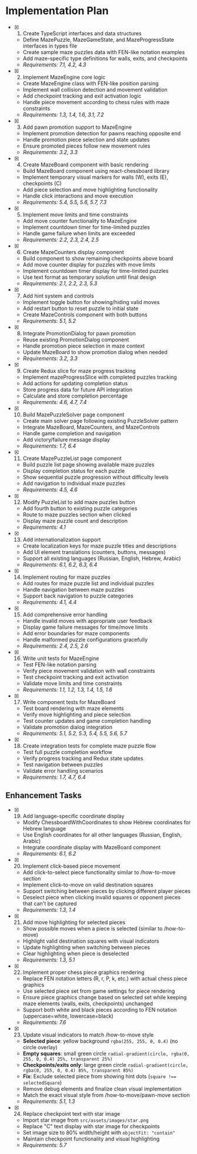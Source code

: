 # Implementation Plan

- [x] 1. Create TypeScript interfaces and data structures

  - Define MazePuzzle, MazeGameState, and MazeProgressState interfaces in types file
  - Create sample maze puzzles data with FEN-like notation examples
  - Add maze-specific type definitions for walls, exits, and checkpoints
  - _Requirements: 7.1, 4.2, 4.3_

- [x] 2. Implement MazeEngine core logic

  - Create MazeEngine class with FEN-like position parsing
  - Implement wall collision detection and movement validation
  - Add checkpoint tracking and exit activation logic
  - Handle piece movement according to chess rules with maze constraints
  - _Requirements: 1.3, 1.4, 1.6, 3.1, 7.2_

- [x] 3. Add pawn promotion support to MazeEngine

  - Implement promotion detection for pawns reaching opposite end
  - Handle promotion piece selection and state updates
  - Ensure promoted pieces follow new movement rules
  - _Requirements: 3.2, 3.3_

- [x] 4. Create MazeBoard component with basic rendering

  - Build MazeBoard component using react-chessboard library
  - Implement temporary visual markers for walls (W), exits (E), checkpoints (C)
  - Add piece selection and move highlighting functionality
  - Handle click interactions and move execution
  - _Requirements: 5.4, 5.5, 5.6, 5.7, 7.3_

- [x] 5. Implement move limits and time constraints

  - Add move counter functionality to MazeEngine
  - Implement countdown timer for time-limited puzzles
  - Handle game failure when limits are exceeded
  - _Requirements: 2.2, 2.3, 2.4, 2.5_

- [x] 6. Create MazeCounters display component

  - Build component to show remaining checkpoints above board
  - Add move counter display for puzzles with move limits
  - Implement countdown timer display for time-limited puzzles
  - Use text format as temporary solution until final design
  - _Requirements: 2.1, 2.2, 2.3, 5.3_

- [x] 7. Add hint system and controls

  - Implement toggle button for showing/hiding valid moves
  - Add restart button to reset puzzle to initial state
  - Create MazeControls component with both buttons
  - _Requirements: 5.1, 5.2_

- [x] 8. Integrate PromotionDialog for pawn promotion

  - Reuse existing PromotionDialog component
  - Handle promotion piece selection in maze context
  - Update MazeBoard to show promotion dialog when needed
  - _Requirements: 3.2, 3.3_

- [x] 9. Create Redux slice for maze progress tracking

  - Implement mazeProgressSlice with completed puzzles tracking
  - Add actions for updating completion status
  - Store progress data for future API integration
  - Calculate and store completion percentage
  - _Requirements: 4.6, 4.7, 7.4_

- [x] 10. Build MazePuzzleSolver page component

  - Create main solver page following existing PuzzleSolver pattern
  - Integrate MazeBoard, MazeCounters, and MazeControls
  - Handle game completion and navigation
  - Add victory/failure message display
  - _Requirements: 1.7, 6.4_

- [x] 11. Create MazePuzzleList page component

  - Build puzzle list page showing available maze puzzles
  - Display completion status for each puzzle
  - Show sequential puzzle progression without difficulty levels
  - Add navigation to individual maze puzzles
  - _Requirements: 4.5, 4.6_

- [x] 12. Modify PuzzleList to add maze puzzles button

  - Add fourth button to existing puzzle categories
  - Route to maze puzzles section when clicked
  - Display maze puzzle count and description
  - _Requirements: 4.1_

- [x] 13. Add internationalization support

  - Create localization keys for maze puzzle titles and descriptions
  - Add UI element translations (counters, buttons, messages)
  - Support all existing languages (Russian, English, Hebrew, Arabic)
  - _Requirements: 6.1, 6.2, 6.3, 6.4_

- [x] 14. Implement routing for maze puzzles

  - Add routes for maze puzzle list and individual puzzles
  - Handle navigation between maze puzzles
  - Support back navigation to puzzle categories
  - _Requirements: 4.1, 4.4_

- [x] 15. Add comprehensive error handling

  - Handle invalid moves with appropriate user feedback
  - Display game failure messages for time/move limits
  - Add error boundaries for maze components
  - Handle malformed puzzle configurations gracefully
  - _Requirements: 2.4, 2.5, 2.6_

- [x] 16. Write unit tests for MazeEngine

  - Test FEN-like notation parsing
  - Verify piece movement validation with wall constraints
  - Test checkpoint tracking and exit activation
  - Validate move limits and time constraints
  - _Requirements: 1.1, 1.2, 1.3, 1.4, 1.5, 1.6_

- [x] 17. Write component tests for MazeBoard

  - Test board rendering with maze elements
  - Verify move highlighting and piece selection
  - Test counter updates and game completion handling
  - Validate promotion dialog integration
  - _Requirements: 5.1, 5.2, 5.3, 5.4, 5.5, 5.6, 5.7_

- [x] 18. Create integration tests for complete maze puzzle flow
  - Test full puzzle completion workflow
  - Verify progress tracking and Redux state updates
  - Test navigation between puzzles
  - Validate error handling scenarios
  - _Requirements: 1.7, 4.7, 6.4_

## Enhancement Tasks

- [x] 19. Add language-specific coordinate display

  - Modify ChessboardWithCoordinates to show Hebrew coordinates for Hebrew language
  - Use English coordinates for all other languages (Russian, English, Arabic)
  - Integrate coordinate display with MazeBoard component
  - _Requirements: 6.1, 6.2_

- [x] 20. Implement click-based piece movement

  - Add click-to-select piece functionality similar to /how-to-move section
  - Implement click-to-move on valid destination squares
  - Support switching between pieces by clicking different player pieces
  - Deselect piece when clicking invalid squares or opponent pieces that can't be captured
  - _Requirements: 1.3, 1.4_

- [x] 21. Add move highlighting for selected pieces

  - Show possible moves when a piece is selected (similar to /how-to-move)
  - Highlight valid destination squares with visual indicators
  - Update highlighting when switching between pieces
  - Clear highlighting when piece is deselected
  - _Requirements: 1.3, 5.1_

- [x] 22. Implement proper chess piece graphics rendering

  - Replace FEN notation letters (R, r, P, k, etc.) with actual chess piece graphics
  - Use selected piece set from game settings for piece rendering
  - Ensure piece graphics change based on selected set while keeping maze elements (walls, exits, checkpoints) unchanged
  - Support both white and black pieces according to FEN notation (uppercase=white, lowercase=black)
  - _Requirements: 7.6_

- [x] 23. Update visual indicators to match /how-to-move style

  - **Selected piece**: yellow background `rgba(255, 255, 0, 0.4)` (no circle overlay)
  - **Empty squares**: small green circle `radial-gradient(circle, rgba(0, 255, 0, 0.4) 25%, transparent 25%)`
  - **Checkpoints/exits only**: large green circle `radial-gradient(circle, rgba(0, 255, 0, 0.4) 85%, transparent 85%)`
  - **Fix**: Exclude selected piece from showing hint dots (`square !== selectedSquare`)
  - Remove debug elements and finalize clean visual implementation
  - Match the exact visual style from /how-to-move/pawn-move section
  - _Requirements: 5.1, 1.3_

- [x] 24. Replace checkpoint text with star image
  - Import star image from `src/assets/images/star.png`
  - Replace "C" text display with star image for checkpoints
  - Set image size to 80% width/height with `objectFit: "contain"`
  - Maintain checkpoint functionality and visual highlighting
  - _Requirements: 5.7_
